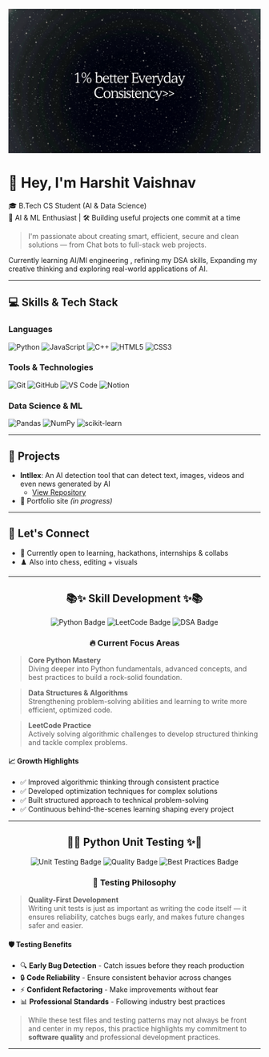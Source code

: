![Banner](/banner.jpg)

# 👋 Hey, I'm Harshit Vaishnav

🎓 B.Tech CS Student (AI & Data Science)  
🧠 AI & ML Enthusiast | 🛠️ Building useful projects one commit at a time

> I'm passionate about creating smart, efficient, secure and clean solutions — from Chat bots to full-stack web projects.

Currently learning AI/Ml engineering , refining my DSA skills, Expanding my creative thinking and exploring real-world applications of AI.

---

## 💻 Skills & Tech Stack

### Languages

![Python](https://img.shields.io/badge/Python-3776AB?style=for-the-badge&logo=python&logoColor=white)
![JavaScript](https://img.shields.io/badge/JavaScript-F7DF1E?style=for-the-badge&logo=javascript&logoColor=black)
![C++](https://img.shields.io/badge/C++-00599C?style=for-the-badge&logo=cplusplus&logoColor=white)
![HTML5](https://img.shields.io/badge/HTML5-E34F26?style=for-the-badge&logo=html5&logoColor=white)
![CSS3](https://img.shields.io/badge/CSS3-1572B6?style=for-the-badge&logo=css3&logoColor=white)

### Tools & Technologies

![Git](https://img.shields.io/badge/Git-F05032?style=for-the-badge&logo=git&logoColor=white)
![GitHub](https://img.shields.io/badge/GitHub-181717?style=for-the-badge&logo=github&logoColor=white)
![VS Code](https://img.shields.io/badge/VS_Code-007ACC?style=for-the-badge&logo=visualstudiocode&logoColor=white)
![Notion](https://img.shields.io/badge/Notion-000000?style=for-the-badge&logo=notion&logoColor=white)

### Data Science & ML

![Pandas](https://img.shields.io/badge/Pandas-150458?style=for-the-badge&logo=pandas&logoColor=white)
![NumPy](https://img.shields.io/badge/NumPy-013243?style=for-the-badge&logo=numpy&logoColor=white)
![scikit-learn](https://img.shields.io/badge/scikit--learn-F7931E?style=for-the-badge&logo=scikitlearn&logoColor=white)

---

## 🚀 Projects

- **Intllex**: An AI detection tool that can detect text, images, videos and even news generated by AI
  - [View Repository](https://github.com/harshit0017pro/Intellex)
- 💼 Portfolio site *(in progress)*

---

## 💬 Let's Connect

- 🤝 Currently open to learning, hackathons, internships & collabs
- ♟️ Also into chess, editing + visuals

---

<h2 align="center">📚✨ Skill Development ✨📚</h2>

<p align="center">
  <img src="https://img.shields.io/badge/Python-Advanced-3776AB?style=for-the-badge&logo=python&logoColor=white" alt="Python Badge"/>
  <img src="https://img.shields.io/badge/LeetCode-Problem_Solving-FFA116?style=for-the-badge&logo=leetcode&logoColor=black" alt="LeetCode Badge"/>
  <img src="https://img.shields.io/badge/DSA-Learning-00C853?style=for-the-badge&logo=databricks&logoColor=white" alt="DSA Badge"/>
</p>

<div align="center">

### 🔥 Current Focus Areas

</div>

> **Core Python Mastery**  
> Diving deeper into Python fundamentals, advanced concepts, and best practices to build a rock-solid foundation.

> **Data Structures & Algorithms**  
> Strengthening problem-solving abilities and learning to write more efficient, optimized code.

> **LeetCode Practice**  
> Actively solving algorithmic challenges to develop structured thinking and tackle complex problems.

#### 📈 Growth Highlights

- ✅ Improved algorithmic thinking through consistent practice
- ✅ Developed optimization techniques for complex solutions
- ✅ Built structured approach to technical problem-solving
- ✅ Continuous behind-the-scenes learning shaping every project

---

<h2 align="center">🧪✨ Python Unit Testing ✨🧪</h2>

<p align="center">
  <img src="https://img.shields.io/badge/Unit_Testing-Professional-00599C?style=for-the-badge&logo=pytest&logoColor=white" alt="Unit Testing Badge"/>
  <img src="https://img.shields.io/badge/Code_Quality-High-success?style=for-the-badge&logo=codacy&logoColor=white" alt="Quality Badge"/>
  <img src="https://img.shields.io/badge/Best_Practices-Committed-blueviolet?style=for-the-badge&logo=checkmarx&logoColor=white" alt="Best Practices Badge"/>
</p>

<div align="center">

### 🎯 Testing Philosophy

</div>

> **Quality-First Development**  
> Writing unit tests is just as important as writing the code itself — it ensures reliability, catches bugs early, and makes future changes safer and easier.

#### 🛡️ Testing Benefits

- 🔍 **Early Bug Detection** - Catch issues before they reach production
- 🔒 **Code Reliability** - Ensure consistent behavior across changes
- ⚡ **Confident Refactoring** - Make improvements without fear
- 📊 **Professional Standards** - Following industry best practices

> While these test files and testing patterns may not always be front and center in my repos, this practice highlights my commitment to **software quality** and professional development practices.

---

<div align="center">
  
</div>
